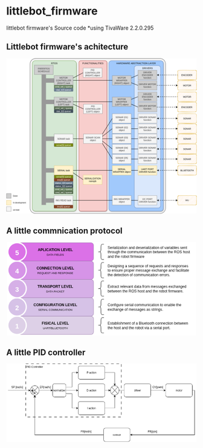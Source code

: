 # littlebot_firmware
littlebot firmware's Source code *using TivaWare 2.2.0.295


## Littlebot firmware's achitecture 

<p align="center">
<img src="./doc/images/arquitetura_tivac.png" alt="drawing" width="700"/>
</p>

## A little commnication protocol
<p align="center">
<img src="./doc/images/littlebot_communication_protocol.png" alt="drawing" width="500"/>
</p>

## A little PID controller
<p align="center">
<img src="./doc/images/littlebot_wheel_controller.png" alt="drawing" width="600"/>
</p>




